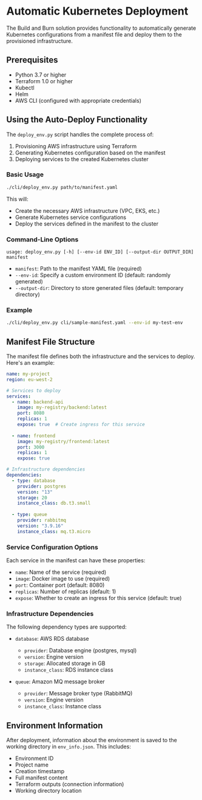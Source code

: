 # Automatic Kubernetes Deployment

The Build and Burn solution provides functionality to automatically generate Kubernetes configurations from a manifest file and deploy them to the provisioned infrastructure.

## Prerequisites

- Python 3.7 or higher
- Terraform 1.0 or higher
- Kubectl
- Helm
- AWS CLI (configured with appropriate credentials)

## Using the Auto-Deploy Functionality

The `deploy_env.py` script handles the complete process of:

1. Provisioning AWS infrastructure using Terraform
2. Generating Kubernetes configuration based on the manifest
3. Deploying services to the created Kubernetes cluster

### Basic Usage

```bash
./cli/deploy_env.py path/to/manifest.yaml
```

This will:
- Create the necessary AWS infrastructure (VPC, EKS, etc.)
- Generate Kubernetes service configurations
- Deploy the services defined in the manifest to the cluster

### Command-Line Options

```
usage: deploy_env.py [-h] [--env-id ENV_ID] [--output-dir OUTPUT_DIR] manifest
```

- `manifest`: Path to the manifest YAML file (required)
- `--env-id`: Specify a custom environment ID (default: randomly generated)
- `--output-dir`: Directory to store generated files (default: temporary directory)

### Example

```bash
./cli/deploy_env.py cli/sample-manifest.yaml --env-id my-test-env
```

## Manifest File Structure

The manifest file defines both the infrastructure and the services to deploy. Here's an example:

```yaml
name: my-project
region: eu-west-2

# Services to deploy
services:
  - name: backend-api
    image: my-registry/backend:latest
    port: 8080
    replicas: 1
    expose: true  # Create ingress for this service
  
  - name: frontend
    image: my-registry/frontend:latest
    port: 3000
    replicas: 1
    expose: true

# Infrastructure dependencies
dependencies:
  - type: database
    provider: postgres
    version: "13"
    storage: 20
    instance_class: db.t3.small
  
  - type: queue
    provider: rabbitmq
    version: "3.9.16"
    instance_class: mq.t3.micro
```

### Service Configuration Options

Each service in the manifest can have these properties:

- `name`: Name of the service (required)
- `image`: Docker image to use (required)
- `port`: Container port (default: 8080)
- `replicas`: Number of replicas (default: 1)
- `expose`: Whether to create an ingress for this service (default: true)

### Infrastructure Dependencies

The following dependency types are supported:

- `database`: AWS RDS database
  - `provider`: Database engine (postgres, mysql)
  - `version`: Engine version
  - `storage`: Allocated storage in GB
  - `instance_class`: RDS instance class
  
- `queue`: Amazon MQ message broker
  - `provider`: Message broker type (RabbitMQ)
  - `version`: Engine version
  - `instance_class`: Instance class

## Environment Information

After deployment, information about the environment is saved to the working directory in `env_info.json`. This includes:

- Environment ID
- Project name
- Creation timestamp
- Full manifest content
- Terraform outputs (connection information)
- Working directory location 
